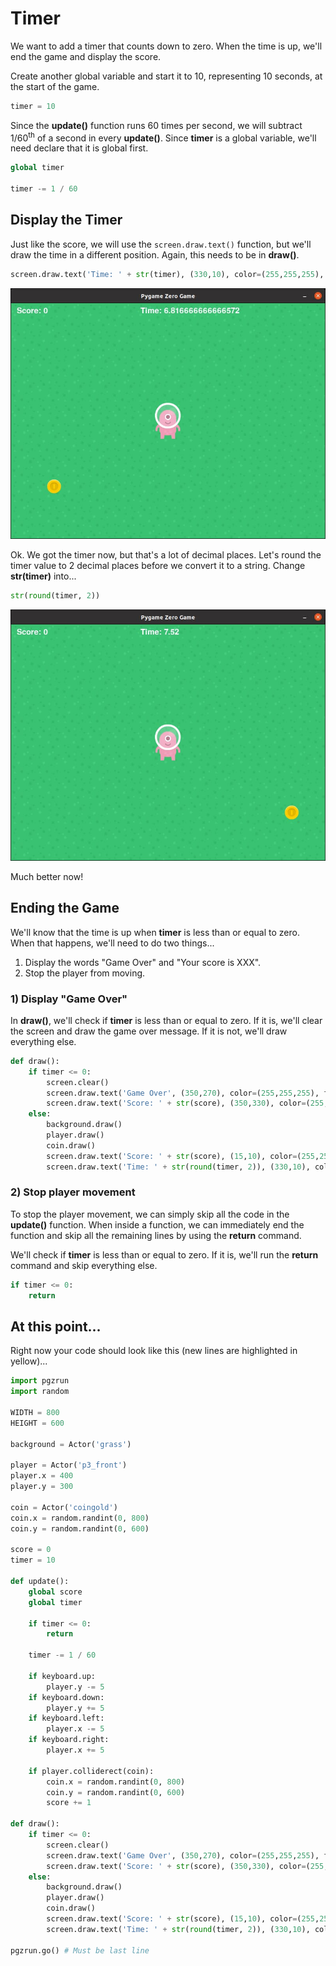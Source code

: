 # Timer

We want to add a timer that counts down to zero. When the time is up, we'll end the game and display the score.

Create another global variable and start it to 10, representing 10 seconds, at the start of the game.

```python
timer = 10
```

Since the **update()** function runs 60 times per second, we will subtract 1/60<sup>th</sup> of a second in every **update()**. Since **timer** is a global variable, we'll need declare that it is global first.

```python
global timer

timer -= 1 / 60
```

## Display the Timer

Just like the score, we will use the ```screen.draw.text()``` function, but we'll draw the time in a different position. Again, this needs to be in **draw()**.

```python
screen.draw.text('Time: ' + str(timer), (330,10), color=(255,255,255), fontsize=30)
```

![](../images/grab_timer1.jpg)

Ok. We got the timer now, but that's a lot of decimal places. Let's round the timer value to 2 decimal places before we convert it to a string. Change **str(timer)** into...

```python
str(round(timer, 2))
```

![](../images/grab_timer2.jpg)

Much better now!

## Ending the Game

We'll know that the time is up when **timer** is less than or equal to zero. When that happens, we'll need to do two things...

1. Display the words "Game Over" and "Your score is XXX".
2. Stop the player from moving.

### 1) Display "Game Over"

In **draw()**, we'll check if **timer** is less than or equal to zero. If it is, we'll clear the screen and draw the game over message. If it is not, we'll draw everything else.

```python
def draw():
    if timer <= 0:
        screen.clear()
        screen.draw.text('Game Over', (350,270), color=(255,255,255), fontsize=30)
        screen.draw.text('Score: ' + str(score), (350,330), color=(255,255,255), fontsize=30)
    else:
        background.draw()
        player.draw()
        coin.draw()
        screen.draw.text('Score: ' + str(score), (15,10), color=(255,255,255), fontsize=30)
        screen.draw.text('Time: ' + str(round(timer, 2)), (330,10), color=(255,255,255), fontsize=30)
```

### 2) Stop player movement

To stop the player movement, we can simply skip all the code in the **update()** function. When inside a function, we can immediately end the function and skip all the remaining lines by using the **return** command.

We'll check if **timer** is less than or equal to zero. If it is, we'll run the **return** command and skip everything else.

```python
if timer <= 0:
    return
```

## At this point...

Right now your code should look like this (new lines are highlighted in yellow)...

```python hl_lines="18 22 24 25 27 44 45 46 47 48"
import pgzrun
import random

WIDTH = 800
HEIGHT = 600

background = Actor('grass')

player = Actor('p3_front')
player.x = 400
player.y = 300

coin = Actor('coingold')
coin.x = random.randint(0, 800)
coin.y = random.randint(0, 600)

score = 0
timer = 10

def update():
    global score
    global timer

    if timer <= 0:
        return

    timer -= 1 / 60
    
    if keyboard.up:
        player.y -= 5
    if keyboard.down:
        player.y += 5
    if keyboard.left:
        player.x -= 5
    if keyboard.right:
        player.x += 5

    if player.colliderect(coin):
        coin.x = random.randint(0, 800)
        coin.y = random.randint(0, 600)
        score += 1

def draw():
    if timer <= 0:
        screen.clear()
        screen.draw.text('Game Over', (350,270), color=(255,255,255), fontsize=30)
        screen.draw.text('Score: ' + str(score), (350,330), color=(255,255,255), fontsize=30)
    else:
        background.draw()
        player.draw()
        coin.draw()
        screen.draw.text('Score: ' + str(score), (15,10), color=(255,255,255), fontsize=30)
        screen.draw.text('Time: ' + str(round(timer, 2)), (330,10), color=(255,255,255), fontsize=30)

pgzrun.go() # Must be last line

```